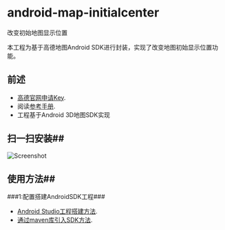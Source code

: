 # android-map-initialcenter
改变初始地图显示位置

本工程为基于高德地图Android SDK进行封装，实现了改变地图初始显示位置功能。
## 前述 ##
- [高德官网申请Key](http://lbs.amap.com/dev/#/).
- 阅读[参考手册](http://a.amap.com/lbs/static/unzip/Android_Map_Doc/index.html).
- 工程基于Android 3D地图SDK实现

## 扫一扫安装##
![Screenshot]( https://raw.githubusercontent.com/amap-demo/android-map-initialcenter/master/apk/1478163822.png)  

## 使用方法##
###1:配置搭建AndroidSDK工程###
- [Android Studio工程搭建方法](http://lbs.amap.com/api/android-sdk/guide/creat-project/android-studio-creat-project/#add-jars).
- [通过maven库引入SDK方法](http://lbsbbs.amap.com/forum.php?mod=viewthread&tid=18786).
